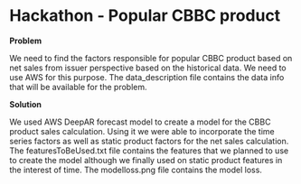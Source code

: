 # Hackathon - Popular CBBC product 


<b>Problem</b>

We need to find the factors responsible for popular CBBC product based on net sales from issuer perspective based on the historical data. We need to use AWS for this purpose. The data_description file contains the data info that will be available for the problem.

<b>Solution</b> 

We used AWS DeepAR forecast model to create a model for the CBBC product sales calculation. Using it we were able to incorporate the time series factors as well as static product factors for the net sales calculation.
The featuresToBeUsed.txt file contains the features that we planned to use to create the model although we finally used on static product features in the interest of time.
The modelloss.png file contains the model loss.
